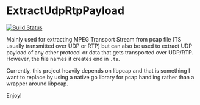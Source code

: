 # ExtractUdpRtpPayload
[![Build Status](https://travis-ci.org/joris-lammers/ppsnr.svg)](https://travis-ci.org/joris-lammers/ExtractUdpRtpPayload)

Mainly used for extracting MPEG Transport Stream from pcap file (TS usually 
transmitted over UDP or RTP) but can also be used to extract UDP payload of any
other protocol or data that gets transported over UDP/RTP. However, the file
names it creates end in `.ts`.

Currently, this project heavily depends on libpcap and that is something I want
to replace by using a native go library for pcap handling rather than a wrapper
around libpcap.

Enjoy!
